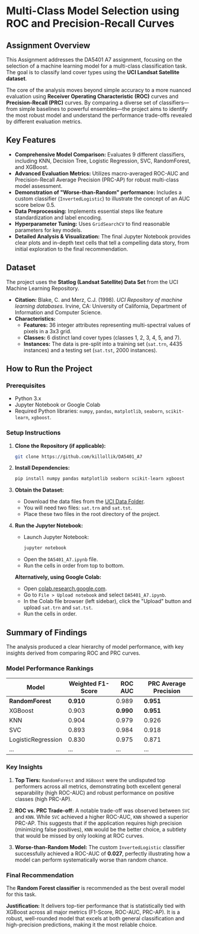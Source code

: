 # Multi-Class Model Selection using ROC and Precision-Recall Curves

## Assignment Overview

This Assignment addresses the DA5401 A7 assignment, focusing on the selection of a machine learning model for a multi-class classification task. The goal is to classify land cover types using the **UCI Landsat Satellite dataset**.

The core of the analysis moves beyond simple accuracy to a more nuanced evaluation using **Receiver Operating Characteristic (ROC)** curves and **Precision-Recall (PRC)** curves. By comparing a diverse set of classifiers—from simple baselines to powerful ensembles—the project aims to identify the most robust model and understand the performance trade-offs revealed by different evaluation metrics.

## Key Features

- **Comprehensive Model Comparison:** Evaluates 9 different classifiers, including KNN, Decision Tree, Logistic Regression, SVC, RandomForest, and XGBoost.
- **Advanced Evaluation Metrics:** Utilizes macro-averaged ROC-AUC and Precision-Recall Average Precision (PRC-AP) for robust multi-class model assessment.
- **Demonstration of "Worse-than-Random" performance:** Includes a custom classifier (`InvertedLogistic`) to illustrate the concept of an AUC score below 0.5.
- **Data Preprocessing:** Implements essential steps like feature standardization and label encoding.
- **Hyperparameter Tuning:** Uses `GridSearchCV` to find reasonable parameters for key models.
- **Detailed Analysis & Visualization:** The final Jupyter Notebook provides clear plots and in-depth text cells that tell a compelling data story, from initial exploration to the final recommendation.

## Dataset

The project uses the **Statlog (Landsat Satellite) Data Set** from the UCI Machine Learning Repository.
- **Citation:** Blake, C. and Merz, C.J. (1998). *UCI Repository of machine learning databases*. Irvine, CA: University of California, Department of Information and Computer Science.
- **Characteristics:**
  - **Features:** 36 integer attributes representing multi-spectral values of pixels in a 3x3 grid.
  - **Classes:** 6 distinct land cover types (classes 1, 2, 3, 4, 5, and 7).
  - **Instances:** The data is pre-split into a training set (`sat.trn`, 4435 instances) and a testing set (`sat.tst`, 2000 instances).

## How to Run the Project

### Prerequisites

- Python 3.x
- Jupyter Notebook or Google Colab
- Required Python libraries: `numpy`, `pandas`, `matplotlib`, `seaborn`, `scikit-learn`, `xgboost`.

### Setup Instructions

1.  **Clone the Repository (if applicable):**
    ```bash
    git clone https://github.com/killollik/DA5401_A7
    ```

2.  **Install Dependencies:**
    ```bash
    pip install numpy pandas matplotlib seaborn scikit-learn xgboost
    ```

3.  **Obtain the Dataset:**
    - Download the data files from the [UCI Data Folder](https://archive.ics.uci.edu/ml/machine-learning-databases/statlog/satimage/).
    - You will need two files: `sat.trn` and `sat.tst`.
    - Place these two files in the root directory of the project.

4.  **Run the Jupyter Notebook:**
    - Launch Jupyter Notebook:
      ```bash
      jupyter notebook
      ```
    - Open the `DA5401_A7.ipynb` file.
    - Run the cells in order from top to bottom.

    **Alternatively, using Google Colab:**
    - Open [colab.research.google.com](https://colab.research.google.com).
    - Go to `File > Upload notebook` and select `DA5401_A7.ipynb`.
    - In the Colab file browser (left sidebar), click the "Upload" button and upload `sat.trn` and `sat.tst`.
    - Run the cells in order.

## Summary of Findings

The analysis produced a clear hierarchy of model performance, with key insights derived from comparing ROC and PRC curves.

### Model Performance Rankings

| Model              | Weighted F1-Score | ROC AUC | PRC Average Precision |
| ------------------ | ----------------- | ------- | --------------------- |
| **RandomForest**   | **0.910**         | 0.989   | **0.951**             |
| XGBoost            | 0.903             | **0.990** | **0.951**             |
| KNN                | 0.904             | 0.979   | 0.926                 |
| SVC                | 0.893             | 0.984   | 0.918                 |
| LogisticRegression | 0.830             | 0.975   | 0.871                 |
| ...                | ...               | ...     | ...                   |

### Key Insights

1.  **Top Tiers:** `RandomForest` and `XGBoost` were the undisputed top performers across all metrics, demonstrating both excellent general separability (high ROC-AUC) and robust performance on positive classes (high PRC-AP).

2.  **ROC vs. PRC Trade-off:** A notable trade-off was observed between `SVC` and `KNN`. While `SVC` achieved a higher ROC-AUC, `KNN` showed a superior PRC-AP. This suggests that if the application requires high precision (minimizing false positives), `KNN` would be the better choice, a subtlety that would be missed by only looking at ROC curves.

3.  **Worse-than-Random Model:** The custom `InvertedLogistic` classifier successfully achieved a ROC-AUC of **0.027**, perfectly illustrating how a model can perform systematically worse than random chance.

### Final Recommendation

The **Random Forest classifier** is recommended as the best overall model for this task.

**Justification:** It delivers top-tier performance that is statistically tied with XGBoost across all major metrics (F1-Score, ROC-AUC, PRC-AP). It is a robust, well-rounded model that excels at both general classification and high-precision predictions, making it the most reliable choice.

